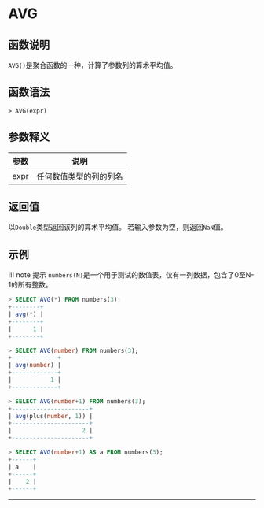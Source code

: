 # **AVG**

## **函数说明**

`AVG()`是聚合函数的一种，计算了参数列的算术平均值。


## **函数语法**

``` 
> AVG(expr)
```
## **参数释义**
|  参数   | 说明 |
|  ----  | ----  |
| expr  | 任何数值类型的列的列名 |

## **返回值**
以`Double`类型返回该列的算术平均值。
若输入参数为空，则返回`NaN`值。 

## **示例**



!!! note 提示
    `numbers(N)`是一个用于测试的数值表，仅有一列数据，包含了0至N-1的所有整数。

```sql
> SELECT AVG(*) FROM numbers(3);
+--------+
| avg(*) |
+--------+
|      1 |
+--------+

> SELECT AVG(number) FROM numbers(3);
+-------------+
| avg(number) |
+-------------+
|           1 |
+-------------+

> SELECT AVG(number+1) FROM numbers(3);
+----------------------+
| avg(plus(number, 1)) |
+----------------------+
|                    2 |
+----------------------+

> SELECT AVG(number+1) AS a FROM numbers(3);
+------+
| a    |
+------+
|    2 |
+------+
```
***
